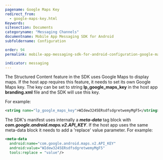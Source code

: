 ```yaml
---
pagename: Google Maps Key
redirect_from:
  - google-maps-key.html
Keywords:
sitesection: Documents
categoryname: "Messaging Channels"
documentname: Mobile App Messaging SDK for Android
subfoldername: Configuration

order: 94
permalink: mobile-app-messaging-sdk-for-android-configuration-google-maps-key.html

indicator: messaging
---
```


The Structured Content feature in the SDK uses Google Maps to display maps. If the host app requires this feature, it needs to set its own Google Maps key.
The key can be set to string **lp_google_maps_key** in the host app **branding.xml** file and the SDK will use this key.

For example:

```xml
<string name="lp_google_maps_key">WIdew3245ERsdfsdgretwemyMgF5</string>
```

The SDK's manifest uses internally a _**meta-data**_ tag block with _**com.google.android.maps.v2.API_KEY**_. If the host app uses the same meta-data block it needs to add a 'replace' value parameter.
For example:

```xml
<meta-data
  android:name="com.google.android.maps.v2.API_KEY"
  android:value="WIdew3245ERsdfsdgretwemyMgF5"
  tools:replace = "value"/>
```
